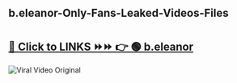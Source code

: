
 ## b.eleanor-Only-Fans-Leaked-Videos-Files

# <h2><a href="https://mediaupload.pro?b.eleanor">🔗 Click to LINKS ⏩⏩ 👉 🟢 b.eleanor </a></h2>

<a href="https://mediaupload.pro?b.eleanor" rel="nofollow" data-target="animated-image.originalLink"><img src="https://i.ibb.co.com/xMMVF88/686577567.gif" alt="Viral Video Original" style="max-width: 100%; display: inline-block;" data-target="animated-image.originalImage"></a>